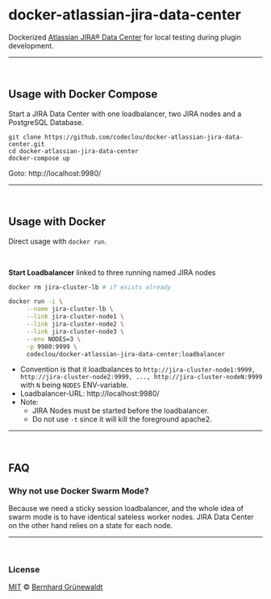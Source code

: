 # docker-atlassian-jira-data-center

Dockerized [Atlassian JIRA® Data Center](https://de.atlassian.com/enterprise/data-center) for local testing during plugin development.

-----

&nbsp;

## Usage with Docker Compose

Start a JIRA Data Center with one loadbalancer, two JIRA nodes and a PostgreSQL Database.

```
git clone https://github.com/codeclou/docker-atlassian-jira-data-center.git
cd docker-atlassian-jira-data-center
docker-compose up
```

Goto: http://localhost:9980/

-----

&nbsp;

## Usage with Docker

Direct usage with `docker run`.

&nbsp;

**Start Loadbalancer** linked to three running named JIRA nodes

```bash
docker rm jira-cluster-lb # if exists already

docker run -i \
     --name jira-cluster-lb \
     --link jira-cluster-node1 \
     --link jira-cluster-node2 \
     --link jira-cluster-node3 \
     --env NODES=3 \
     -p 9980:9999 \ 
     codeclou/docker-atlassian-jira-data-center:loadbalancer
```

 
 * Convention is that it loadbalances to `http://jira-cluster-node1:9999, http://jira-cluster-node2:9999, ..., http://jira-cluster-nodeN:9999` with `N` being `NODES` ENV-variable.
 * Loadbalancer-URL: http://localhost:9980/
 * Note:
   * JIRA Nodes must be started before the loadbalancer.
   * Do not use `-t` since it will kill the foreground apache2.

-----

&nbsp;

## FAQ

### Why not use Docker Swarm Mode?

Because we need a sticky session loadbalancer,
and the whole idea of swarm mode is to have identical 
sateless worker nodes. JIRA Data Center on the other hand
relies on a state for each node.


-----

&nbsp;

### License

[MIT](./LICENSE) © [Bernhard Grünewaldt](https://github.com/clouless)
  